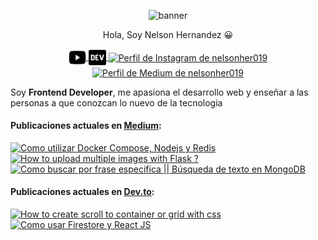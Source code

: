 
 <p align="center">
  <img src="https://i.ibb.co/y0mZ7tk/nelson-developer.png" alt="banner"/>
</p>

<p align="center"> 
Hola, Soy Nelson Hernandez 😀
</p>
<p align="center">
<a href="https://dev.to/nelsonher019" target="blank">
    <img align="center" src="./youtube-brands.svg" alt="Canal de Youtube de nelsonher019" height="28px" width="28px" />
  </a>
<a href="https://dev.to/nelsonher019" target="blank">
    <img align="center" src="./dev-brands.svg" alt="Perfil de dev.to de nelsonher019" height="28px" width="28px" />
  </a>
  <a href="https://www.instagram.com/nelsonher_019/" target="blank">
    <img align="center" src="https://cdn.jsdelivr.net/npm/simple-icons@3.0.1/icons/instagram.svg" alt="Perfil de Instagram de nelsonher019" height="28px" width="28px" />
  </a>
   <a href="https://medium.com/@nelsonher019" target="blank">
    <img align="center" src="https://cdn-images-1.medium.com/max/1200/1*6_fgYnisCa9V21mymySIvA.png" alt="Perfil de Medium de nelsonher019" height="28px" width="28px" />
  </a>
</p>


Soy **Frontend Developer**, me apasiona el desarrollo web y enseñar a las personas a que conozcan lo nuevo de la tecnologia 

####  Publicaciones actuales en [Medium](https://medium.com/@nelsonher019):


<a href="https://medium.com/@nelsonher019/como-utilizar-docker-compose-nodejs-y-redis-49596fab657f?source=rss-57948f2413ba------2" target='_blank'>
    <img width='30%' src=https://cdn-images-1.medium.com/max/1024/1*oV2ELbxsK4rSlGc_-hlpEw.png alt="Como utilizar  Docker Compose,  Nodejs y Redis" />
  </a>
<a href="https://medium.com/@nelsonher019/how-to-upload-multiple-images-with-flask-ca3afd96a466?source=rss-57948f2413ba------2" target='_blank'>
    <img width='30%' src="https://cdn-images-1.medium.com/max/1024/1*LloALaHN8KQtxGq807__mg.png" alt="How to upload multiple images with Flask ?" />
  </a>
<a href="https://medium.com/@nelsonher019/como-buscar-por-frase-especifica-b%C3%BAsqueda-de-texto-en-mongodb-efc848236a97?source=rss-57948f2413ba------2" target='_blank'>
    <img width='30%' src="https://cdn-images-1.medium.com/max/1024/1*XIucvlNE4D9lmgzT5pzFBA.png" alt="Como buscar por frase especifica || Búsqueda de texto en MongoDB" />
  </a>


####  Publicaciones actuales en [Dev.to](https://dev.to/nelsonher019):

<a href="https://dev.to/nelsonher019/how-to-place-scroll-to-container-or-grid-with-css-3e77" target='_blank'>
    <img width='30%' src=https://res.cloudinary.com/practicaldev/image/fetch/s--WEGWfCEn--/c_imagga_scale,f_auto,fl_progressive,h_420,q_auto,w_1000/https://dev-to-uploads.s3.amazonaws.com/i/4u8e7o4gtqj9zxk1avoo.png alt="How to create scroll to container or grid with css" />
  </a>
<a href="https://dev.to/nelsonher019/como-usar-firestore-y-react-js-cnb" target='_blank'>
    <img width='30%' src="https://res.cloudinary.com/practicaldev/image/fetch/s--2vnNwlH3--/c_imagga_scale,f_auto,fl_progressive,h_420,q_auto,w_1000/https://dev-to-uploads.s3.amazonaws.com/i/pj3rmsib3e9a78s860ce.png" alt="Como usar Firestore y React JS" />
  </a>
